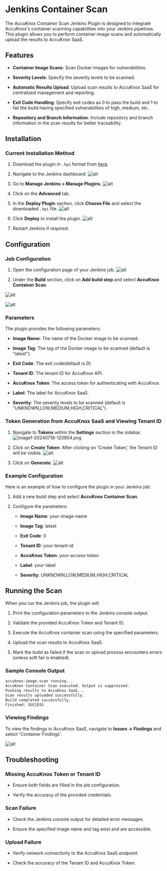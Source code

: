 # Jenkins Container Scan

The AccuKnox Container Scan Jenkins Plugin is designed to integrate AccuKnox's container scanning capabilities into your Jenkins pipelines. This plugin allows you to perform container image scans and automatically upload the results to AccuKnox SaaS.

## Features

- **Container Image Scans**: Scan Docker images for vulnerabilities.

- **Severity Levels**: Specify the severity levels to be scanned.

- **Automatic Results Upload**: Upload scan results to AccuKnox SaaS for centralized management and reporting.

- **Exit Code Handling**: Specify exit codes as 0 to pass the build and 1 to fail the build having specified vulnerabilities of high, medium, etc.

- **Repository and Branch Information**: Include repository and branch information in the scan results for better traceability.

## Installation

### Current Installation Method

1. Download the plugin in `.hpi` format from [here](https://drive.google.com/file/d/1kRGPW_-gFfMio8xsFfuk0Jzmnapyk7kz/view?usp=sharing "https://drive.google.com/file/d/1kRGPW_-gFfMio8xsFfuk0Jzmnapyk7kz/view?usp=sharing").

2. Navigate to the Jenkins dashboard.
   ![alt](images/jenkins-container-scan/1.png)

3. Go to **Manage Jenkins > Manage Plugins**.
   ![alt](images/jenkins-container-scan/2.png)

4. Click on the **Advanced** tab.

5. In the **Deploy Plugin** section, click **Choose File** and select the downloaded `.hpi` file.
   ![alt](images/jenkins-container-scan/3.png)

6. Click **Deploy** to install the plugin.
   ![alt](images/jenkins-container-scan/4.png)

7. Restart Jenkins if required.

## Configuration

### Job Configuration

1. Open the configuration page of your Jenkins job.
![alt](images/jenkins-container-scan/5.png)

2. Under the **Build** section, click on **Add build step** and select **AccuKnox Container Scan**.

![alt](images/jenkins-container-scan/6.png)

![alt](images/jenkins-container-scan/7.png)

### Parameters

The plugin provides the following parameters:

- **Image Name**: The name of the Docker image to be scanned.

- **Image Tag**: The tag of the Docker image to be scanned (default is "latest").

- **Exit Code**: The exit code(default is 0).

- **Tenant ID**: The tenant ID for AccuKnox API.

- **AccuKnox Token**: The access token for authenticating with AccuKnox.

- **Label**: The label for AccuKnox SaaS.

- **Severity**: The severity levels to be scanned (default is "UNKNOWN,LOW,MEDIUM,HIGH,CRITICAL").

### Token Generation from AccuKnox SaaS and Viewing Tenant ID

1. Navigate to **Tokens** within the **Settings** section in the sidebar.
![image1-20240718-120954.png](images/jenkins-container-scan/8.png)

2. Click on **Create Token**: After clicking on 'Create Token,' the Tenant ID will be visible.
![alt](images/jenkins-container-scan/9.png)

3. Click on **Generate**.
![alt](images/jenkins-container-scan/10.png)

### Example Configuration

Here is an example of how to configure the plugin in your Jenkins job:

1. Add a new build step and select **AccuKnox Container Scan**.

2. Configure the parameters:

    - **Image Name**: your-image-name

    - **Image Tag**: latest

    - **Exit Code**: 0

    - **Tenant ID**: your-tenant-id

    - **AccuKnox Token**: your-access-token

    - **Label**: your-label

    - **Severity**: UNKNOWN,LOW,MEDIUM,HIGH,CRITICAL

## Running the Scan

When you run the Jenkins job, the plugin will:

1. Print the configuration parameters to the Jenkins console output.

2. Validate the provided AccuKnox Token and Tenant ID.

3. Execute the AccuKnox container scan using the specified parameters.

4. Upload the scan results to AccuKnox SaaS.

5. Mark the build as failed if the scan or upload process encounters errors (unless soft fail is enabled).

### Sample Console Output

```bash
accuknox-image-scan running...
AccuKnox Container Scan executed. Output is suppressed.
Pushing results to AccuKnox SaaS...
Scan results uploaded successfully.
Build completed successfully.
Finished: SUCCESS
```

### Viewing Findings

To view the findings in AccuKnox SaaS, navigate to **Issues -> Findings** and select 'Container Findings'.

![alt](images/jenkins-container-scan/11.png)

## Troubleshooting

### Missing AccuKnox Token or Tenant ID

- Ensure both fields are filled in the job configuration.

- Verify the accuracy of the provided credentials.

### Scan Failure

- Check the Jenkins console output for detailed error messages.

- Ensure the specified image name and tag exist and are accessible.

### Upload Failure

- Verify network connectivity to the AccuKnox SaaS endpoint.

- Check the accuracy of the Tenant ID and AccuKnox Token.
